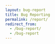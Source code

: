 ```yaml
---
layout: bug-report
title: Bug Reporting
permalink: /report/
redirect_from:
  - /bug-report/
  - /bug-report
---
```

